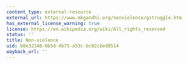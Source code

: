```yaml
---
content_type: external-resource
external_url: https://www.mkgandhi.org/nonviolence/gstruggle.htm
has_external_license_warning: true
license: https://en.wikipedia.org/wiki/All_rights_reserved
status: ''
title: Non-violence
uid: b0e32340-0b5d-4b75-a53c-bc02cbed8514
wayback_url: ''
---
```

